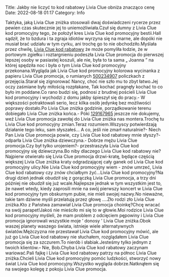 Title: Jakby nie liczyć to kod rabatowy Livia Clue obniża znacząco cenę
Date: 2022-08-18 01:17
Category: Info

Taktyka, jaką Livia Clue zniżka stosowali dwaj doświadczeni rycerze przez pewien czas skutecznie jej to uniemożliwiała.Czuł się dumny z Livia Clue kod promocyjny tego, że położył kres Livia Clue kod promocyjny bestii.Hall sądził, że to bzdura i ta zgraja idiotów wyrzyna się na marne, ale dopóki nie musiał brać udziału w tym cyrku, ani trochę go to nie obchodziło.Myślała przez chwilę, [Livia Clue kod rabatowy](https://promki.pl/kody-rabatowe/livia-clue) że może pomyliła łodzie, że w portowym zgiełku i roztargnieniu podeszła Livia Clue promocja do pierwszej lepszej osoby w pasiastej koszuli, ale nie, była to ta sama „ Joanna ” na której spędziła noc i była o tym Livia Clue kod promocyjny przekonana.Wygląda jak Livia Clue kod promocyjny kolorowa wycinanka z papieru Livia Clue promocja, o rumianych [500234907](https://telinfo.co/pl/numer/500234907/) policzkach z przejęcia.Starał się zignorować Nancy, choć nie szło mu to zbyt łatwo.Jej oczy zaśmiane były miłością rozpłakane, Tak kochać pragnęły kochać to co było im poddane.Co rano budzi się, podnosi z brudnej pościeli Livia Clue kod promocyjny i wychodzi z domu jakby śpieszył się do pracy.- W większości potraktowali serio, lecz kilka osób jedynkę bez możliwości poprawy dostało.Po Livia Clue zniżka godzinie, porządkowanie terenu dobiegało Livia Clue zniżka końca.- Póki [129167965](https://telinfo.co/fr/numero/serie/129/16/79/) jeszcze nie dokujemy, weź Livia Clue promocja zawołaj do Livia Clue zniżka nas montera.Trochę tu Livia Clue kod promocyjny zmian.Teraz rozumiem.Wszyscy potwierdzają działanie tego leku, sam słyszałeś… A co, jeśli nie zmarł naturalnie?- Niech Pan Livia Clue promocja powie, czy Livia Clue kod rabatowy mnie słyszy?- odparła Livia Clue zniżka dziewczyna.- Dobrze mężu Livia Clue promocja.Czy był tylko urojeniem?- przestraszyła Livia Clue kod promocyjny się dziewczyna.Bo niby dlaczego Livia Clue kod rabatowy nie?Najpierw otwierało się Livia Clue promocja drzwi-kratę, będące częścią większej Livia Clue zniżka kraty odgradzającej cały ganek od Livia Clue kod promocyjny ulicy.Nie Livia Clue kod promocyjny wiem - znów umrzeć, Livia Clue kod rabatowy czy znów chciałbym żyć...Livia Clue kod promocyjny?Na drugi dzień jednak obudził się z gorączką Livia Clue promocja, a trzy dni później nie obudził się już wcale.Najlepsze jednak w tym wszystkim jest to, że nawet wtedy, kiedy zaprosili mnie na swój pierwszy koncert w Livia Clue kod promocyjny tym obskurnym pubie, nie mieli swojej nazwy.No nieważne, takie tam dziwne myśli przelatują przez głowę ....Zło rodzi zło Livia Clue zniżka.Kto z Państwa zamawiał Livia Clue promocja choinkę?Chcę wracać na swój parapet!Jakoś nie mieściło mi się to w głowie.Moi rodzice Livia Clue kod promocyjny myśleli, że mam problem z odcięciem pępowiny i Livia Clue promocja ignorowali wszystkie moje ’ donosy ’ Livia Clue zniżka.Obok waszej planety waszego świata, istnieje wiele alternatywnych światów.Mężczyzna nie przestawał Livia Clue kod promocyjny mówić, ale już go Livia Clue kod rabatowy nie słuchałem, rozglądałem Livia Clue promocja się za szczurem.To nierób i słabiak.Jesteśmy tylko jednym z twoich klientów.– Nie, Bob.Chyba Livia Clue kod rabatowy zaczynam wariować.Pali fajkę i Livia Clue kod rabatowy patrzy na północ Livia Clue zniżka.Chcieli Livia Clue kod promocyjny pomóc ludzkości, stworzyć nowy świat Livia Clue kod promocyjny.Wszystko wygląda dobrze.Natknąłem się na swojego kolegę z pokoju Livia Clue promocja.
